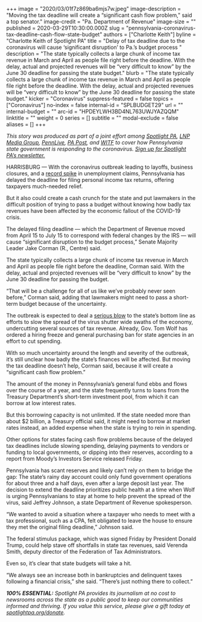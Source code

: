 +++
image = "2020/03/01f7z869ba6mjs7w.jpeg"
image-description = "Moving the tax deadline will create a “significant cash flow problem,\" said a top senator."
image-credit = "Pa. Department of Revenue"
image-size = ""
published = 2020-03-29T10:30:00.000Z
slug = "pennsylvania-coronavirus-tax-deadline-cash-flow-state-budget"
authors = ["Charlotte Keith"]
byline = "Charlotte Keith of Spotlight PA"
title = "Delay of tax deadline due to the coronavirus will cause ‘significant disruption’ to Pa.’s budget process  "
description = "The state typically collects a large chunk of income tax revenue in March and April as people file right before the deadline. With the delay, actual and projected revenues will be “very difficult to know” by the June 30 deadline for passing the state budget."
blurb = "The state typically collects a large chunk of income tax revenue in March and April as people file right before the deadline. With the delay, actual and projected revenues will be “very difficult to know” by the June 30 deadline for passing the state budget."
kicker = "Coronavirus"
suppress-featured = false
topics = ["Coronavirus"]
no-index = false
internal-id = "SPLBUDGET29"
url = ""
internal-budget = ""
arc-id = "HPDEYLWH3BD4NL763UWJYAZQQM"
linktitle = ""
weight = 0
series = []
subtitle = ""
modal-exclude = false
aliases = []
+++

<i>This story was produced as part of a joint effort among </i><a href="https://www.spotlightpa.org/"><i>Spotlight PA</i></a><i>, </i><a href="https://lancasteronline.com/"><i>LNP Media Group</i></a><i>, </i><a href="https://www.pennlive.com/"><i>PennLive</i></a><i>, </i><a href="https://papost.org/"><i>PA Post</i></a><i>, and </i><a href="https://www.witf.org/"><i>WITF</i></a><i> to cover how Pennsylvania state government is responding to the coronavirus. </i><a href="https://www.spotlightpa.org/newsletters"><i>Sign up for Spotlight PA’s newsletter.</i></a>

HARRISBURG — With the coronavirus outbreak leading to layoffs, business closures, and a <a href="https://www.spotlightpa.org/news/2020/03/pennsylvania-pa-coronavirus-shutdown-unemployment-jobless-claims/">record spike</a> in unemployment claims, Pennsylvania has delayed the deadline for filing personal income tax returns, offering taxpayers much-needed relief.

But it also could create a cash crunch for the state and put lawmakers in the difficult position of trying to pass a budget without knowing how badly tax revenues have been affected by the economic fallout of the COVID-19 crisis.

The delayed filing deadline — which the Department of Revenue moved from April 15 to July 15 to correspond with federal changes by the IRS — will cause “significant disruption to the budget process,” Senate Majority Leader Jake Corman (R., Centre) said.

The state typically collects a large chunk of income tax revenue in March and April as people file right before the deadline, Corman said. With the delay, actual and projected revenues will be “very difficult to know” by the June 30 deadline for passing the budget.

“That will be a challenge for all of us like we’ve probably never seen before,” Corman said, adding that lawmakers might need to pass a short-term budget because of the uncertainty.

The outbreak is expected to deal a <a href="https://www.spotlightpa.org/news/2020/03/pennsylvania-pa-coronavirus-state-budget-revenues-shortfall/">serious blow</a> to the state’s bottom line as efforts to slow the spread of the virus shutter wide swaths of the economy, undercutting several sources of tax revenue. Already, Gov. Tom Wolf has ordered a hiring freeze and general purchasing ban for state agencies in an effort to cut spending.

<script src="https://www.spotlightpa.org/embed.js" async></script><div data-spl-embed-version="1" data-spl-src="https://www.spotlightpa.org/embeds/donate/"></div>

With so much uncertainty around the length and severity of the outbreak, it’s still unclear how badly the state’s finances will be affected. But moving the tax deadline doesn’t help, Corman said, because it will create a “significant cash flow problem.”

The amount of the money in Pennsylvania’s general fund ebbs and flows over the course of a year, and the state frequently turns to loans from the Treasury Department’s short-term investment pool, from which it can borrow at low interest rates.

But this borrowing capacity is not unlimited. If the state needed more than about $2 billion, a Treasury official said, it might need to borrow at market rates instead, an added expense when the state is trying to rein in spending.

Other options for states facing cash flow problems because of the delayed tax deadlines include slowing spending, delaying payments to vendors or funding to local governments, or dipping into their reserves, according to a report from Moody’s Investors Service released Friday.

Pennsylvania has scant reserves and likely can’t rely on them to bridge the gap: The state’s rainy day account could only fund government operations for about three and a half days, even after a large deposit last year. The decision to extend the deadline prioritizes public health at a time when Wolf is urging Pennsylvanians to stay at home to help prevent the spread of the virus, said Jeffrey Johnson, a state Department of Revenue spokesperson.

“We wanted to avoid a situation where a taxpayer who needs to meet with a tax professional, such as a CPA, felt obligated to leave the house to ensure they met the original filing deadline,” Johnson said.

The federal stimulus package, which was signed Friday by President Donald Trump, could help stave off shortfalls in state tax revenues, said Verenda Smith, deputy director of the Federation of Tax Administrators.

Even so, it’s clear that state budgets will take a hit.

“We always see an increase both in bankruptcies and delinquent taxes following a financial crisis,” she said. “There’s just nothing there to collect.”

<i><b>100% ESSENTIAL:</b></i><i> Spotlight PA provides its journalism at no cost to newsrooms across the state as a public good to keep our communities informed and thriving. If you value this service, please give a gift today at </i><a href="https://www.spotlightpa.org/donate"><i>spotlightpa.org/donate</i></a><i>.</i>

<script src="https://www.spotlightpa.org/embed.js" async></script><div data-spl-embed-version="1" data-spl-src="https://www.spotlightpa.org/embeds/tips/?tip_text=Do%20you%20have%20a%20tip%20about%20%3Cb%3Ehow%20Pa.'s%20government%20is%20responding%20to%20the%20coronavirus%3C%2Fb%3E%3F%20Tell%20us."></div>
